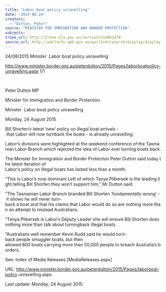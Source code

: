```yaml
---
title: "Labor boat policy unravelling"
date: "2015-08-24"
creators:
  - "Dutton, Peter"
source: "MINISTER FOR IMMIGRATION AND BORDER PROTECTION"
subjects:
trove_url: http://trove.nla.gov.au/version/214962470
source_url: http://parlinfo.aph.gov.au/parlInfo/search/display/display.w3p;query=Id%3A%22media/pressrel/4032766%22
---
```


 24/08/2015 Minister ­ Labor boat policy unravelling

 http://www.minister.border.gov.au/peterdutton/2015/Pages/labor­boat­policy­unravelling.aspx 1/1

  

 Peter Dutton MP

 Minister for Immigration and Border Protection

 Minister ­ Labor boat policy unravelling

 Monday, 24 August 2015

 Bill Shorten’s latest ‘new’ policy on illegal boat arrivals - that Labor will now turn­back the boats - is already unravelling.

 Labor’s divisions were highlighted at the weekend conference of the Tasmanian Labor Branch which rejected the idea of Labor ever turning boats back.

 The Minister for Immigration and Border Protection Peter Dutton said today the latest iteration of Labor’s policy on illegal boats has lasted less than a month. 

 “This is Labor’s now dominant Left of which Tanya Plibersek is the leading light telling Bill Shorten they won’t support him,” Mr Dutton said. 

 “The Tasmanian Labor Branch branded Bill Shorten ‘fundamentally wrong’ - it shows he will never turn­back a boat and that his claims that Labor would do so are nothing more than an attempt to mislead Australians. 

 “Tanya Plibersek is Labor’s Deputy Leader she will ensure Bill Shorten does nothing more than talk about turning­back illegal boats.

 “Australians well remember Kevin Rudd said he would turn­back people smuggler boats, but then allowed 800 boats carrying more than 50,000 people to breach Australia’s borders. 

 See: Index of Media Releases [Media­Releases.aspx]

 URL: http://www.minister.border.gov.au/peterdutton/2015/Pages/labor­boat­policy­ unravelling.aspx

 Last update: Monday, 24 August 2015

